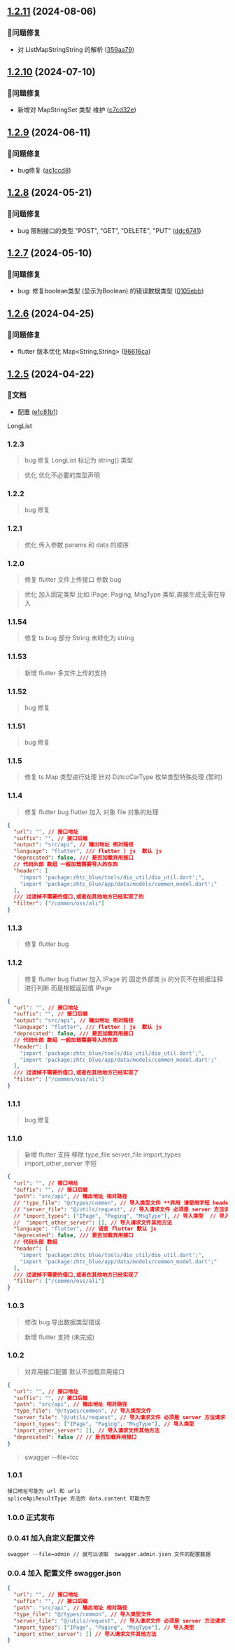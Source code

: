 

## [1.2.11](https://github.com/mynaner/swagger-api-ts/compare/v1.2.10...v1.2.11) (2024-08-06)


### 🐞问题修复

* 对 ListMapStringString 的解析 ([359aa79](https://github.com/mynaner/swagger-api-ts/commit/359aa798af947bf1288cea6a20a1abfb9fd2d747))

## [1.2.10](https://github.com/mynaner/swagger-api-ts/compare/v1.2.9...v1.2.10) (2024-07-10)


### 🐞问题修复

*  新增对 MapStringSet 类型  维护 ([c7cd32e](https://github.com/mynaner/swagger-api-ts/commit/c7cd32e86df022005ac668e0bee057975aace3dc))

## [1.2.9](https://github.com/mynaner/swagger-api-ts/compare/v1.2.8...v1.2.9) (2024-06-11)


### 🐞问题修复

* bug修复 ([ac1ccd8](https://github.com/mynaner/swagger-api-ts/commit/ac1ccd8779fdf8b0adde463a10b7035697940101))

## [1.2.8](https://github.com/mynaner/swagger-api-ts/compare/v1.2.7...v1.2.8) (2024-05-21)


### 🐞问题修复

*  bug 限制接口的类型 "POST", "GET", "DELETE", "PUT" ([ddc6741](https://github.com/mynaner/swagger-api-ts/commit/ddc674124e975f3bd9e6b187000d01903f850917))

## [1.2.7](https://github.com/mynaner/swagger-api-ts/compare/v1.2.6...v1.2.7) (2024-05-10)


### 🐞问题修复

* bug: 修复boolean类型 (显示为Boolean) 的错误数据类型 ([0105ebb](https://github.com/mynaner/swagger-api-ts/commit/0105ebbf48d5b2d56a2ad05f6ae690e62192dfa2))

## [1.2.6](https://github.com/mynaner/swagger-api-ts/compare/v1.2.5...v1.2.6) (2024-04-25)


### 🐞问题修复

* flutter 版本优化 Map<String,String> ([96616ca](https://github.com/mynaner/swagger-api-ts/commit/96616caf6c0c99b3b6fac584236dd201c0b22c83))

## [1.2.5](https://github.com/mynaner/swagger-api-ts/compare/v1.2.4...v1.2.5) (2024-04-22)


### 📃文档

* 配置 ([e1c81b1](https://github.com/mynaner/swagger-api-ts/commit/e1c81b1884665b75b998756eb01284e60e4a5953))

<!--
 * @Date: 2022-10-11 11:00:49
 * @LastEditors: dengxin 994386508@qq.com
 * @LastEditTime: 2024-02-27 15:47:21
 * @FilePath: /swaggerapits/changelog.md
-->

LongList

### 1.2.3

> bug 修复 LongList 标记为 string[] 类型

> 优化 优化不必要的类型声明

### 1.2.2

> bug 修复

### 1.2.1

> 优化 传入参数 params 和 data 的顺序

### 1.2.0

> 修复 flutter 文件上传接口 参数 bug

> 优化 加入固定类型 比如 IPage<T>, Paging, MsgType 类型,直接生成无需在导入

### 1.1.54

> 修复 ts bug 部分 String 未转化为 string

### 1.1.53

> 新增 flutter 多文件上传的支持

### 1.1.52

> bug 修复

### 1.1.51

> bug 修复

### 1.1.5

> 修复 ts Map 类型进行处理
> 针对 DztccCarType 枚举类型特殊处理 (暂时)

### 1.1.4

> 修复 flutter bug
> flutter 加入 对象 file 对象的处理

```json
{
  "url": "", // 接口地址
  "suffix": "", // 接口后缀
  "output": "src/api", // 输出地址 相对路径
  "language": "flutter", /// flutter | js  默认 js
  "deprecated": false, /// 是否加载弃用接口
  // 代码头部 数组 一般加载需要导入的东西
  "header": [
    "import 'package:zhtc_blue/tools/dio_util/dio_util.dart';",
    "import 'package:zhtc_blue/app/data/models/common_model.dart';"
  ],
  /// 过滤掉不需要的借口,或者在其他地方已经实现了的
  "filter": ["/common/oss/ali"]
}
```

### 1.1.3

> 修复 flutter bug

### 1.1.2

> 修复 flutter bug
> flutter 加入 IPage 的 固定外部类
> js 的分页不在根据注释进行判断 而是根据返回值 IPage

```json
{
  "url": "", // 接口地址
  "suffix": "", // 接口后缀
  "output": "src/api", // 输出地址 相对路径
  "language": "flutter", /// flutter | js  默认 js
  "deprecated": false, /// 是否加载弃用接口
  // 代码头部 数组 一般加载需要导入的东西
  "header": [
    "import 'package:zhtc_blue/tools/dio_util/dio_util.dart';",
    "import 'package:zhtc_blue/app/data/models/common_model.dart';"
  ],
  /// 过滤掉不需要的借口,或者在其他地方已经实现了
  "filter": ["/common/oss/ali"]
}
```

### 1.1.1

> bug 修复

### 1.1.0

> 新增 flutter 支持
> 移除 type_file server_file import_types import_other_server 字短

```json
{
  "url": "", // 接口地址
  "suffix": "", // 接口后缀
  "path": "src/api", // 输出地址 相对路径
  // "type_file": "@/types/common", // 导入类型文件 **弃用 请使用字短 header **
  // "server_file": "@/utils/request", // 导入请求文件 必须是 server 方法请求 **弃用 请使用字短 header **
  // "import_types": ["IPage", "Paging", "MsgType"], // 导入类型  // 导入请求文件 必须是 server 方法请求 **弃用 请使用字短 header **
  //  "import_other_server": [], // 导入请求文件其他方法
  "language": "flutter", /// 语言 flutter 默认 js
  "deprecated": false, /// 是否加载弃用接口
  // 代码头部 数组
  "header": [
    "import 'package:zhtc_blue/tools/dio_util/dio_util.dart';",
    "import 'package:zhtc_blue/app/data/models/common_model.dart';"
  ],
  /// 过滤掉不需要的借口,或者在其他地方已经实现了
  "filter": ["/common/oss/ali"]
}
```

### 1.0.3

> 修改 bug 导出数据类型错误

> 新增 flutter 支持 (未完成)

### 1.0.2

> 对弃用接口配置 默认不加载弃用接口

```json
{
  "url": "", // 接口地址
  "suffix": "", // 接口后缀
  "path": "src/api", // 输出地址 相对路径
  "type_file": "@/types/common", // 导入类型文件
  "server_file": "@/utils/request", // 导入请求文件 必须是 server 方法请求
  "import_types": ["IPage", "Paging", "MsgType"], // 导入类型
  "import_other_server": [], // 导入请求文件其他方法
  "deprecated": false // // 是否加载弃用接口
}
```

> swagger --file=tcc

### 1.0.1

```
接口地址可能为 url 和 urls
spliceApiResultType 方法的 data.content 可能为空
```

### 1.0.0 正式发布

### 0.0.41 加入自定义配置文件

```
swagger --file=admin // 就可以读取  swagger.admin.json 文件的配置数据
```

### 0.0.4 加入 配置文件 swagger.json

```json
{
  "url": "", // 接口地址
  "suffix": "", // 接口后缀
  "path": "src/api", // 输出地址 相对路径
  "type_file": "@/types/common", // 导入类型文件
  "server_file": "@/utils/request", // 导入请求文件 必须是 server 方法请求
  "import_types": ["IPage", "Paging", "MsgType"], // 导入类型
  "import_other_server": [] // 导入请求文件其他方法
}
```
